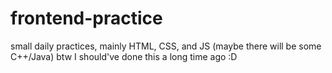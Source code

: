# frontend-practice
small daily practices, mainly HTML, CSS, and JS (maybe there will be some C++/Java)
btw I should've done this a long time ago :D
